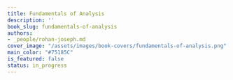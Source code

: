 ```yaml
---
title: Fundamentals of Analysis
description: ''
book_slug: fundamentals-of-analysis
authors:
- _people/rohan-joseph.md
cover_image: "/assets/images/book-covers/fundamentals-of-analysis.png"
main_color: "#75185C"
is_featured: false
status: in_progress
---
```

